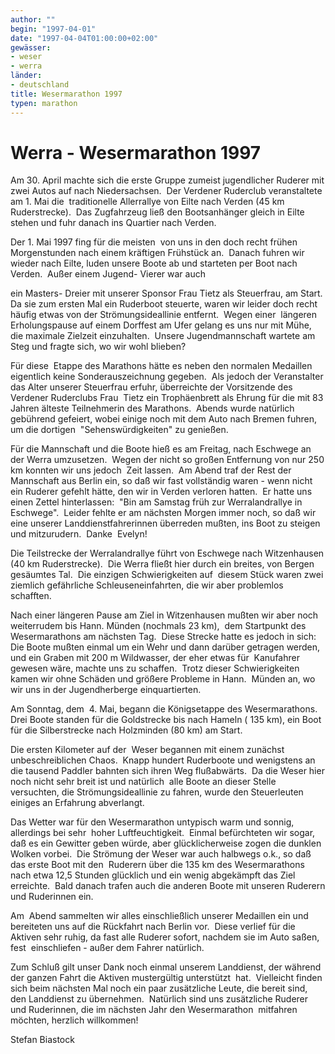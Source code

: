 ```yaml
---
author: ""
begin: "1997-04-01"
date: "1997-04-04T01:00:00+02:00"
gewässer:
- weser
- werra
länder: 
- deutschland
title: Wesermarathon 1997
typen: marathon
---
```


# Werra - Wesermarathon 1997


Am 30. April machte sich die erste Gruppe zumeist jugendlicher Ruderer mit zwei Autos auf nach Niedersachsen.  Der Verdener Ruderclub veranstaltete am 1. Mai die  traditionelle Allerrallye von Eilte nach Verden (45 km Ruderstrecke).  Das Zugfahrzeug ließ den Bootsanhänger gleich in Eilte stehen und fuhr danach ins Quartier nach Verden.

Der 1. Mai 1997 fing für die meisten  von uns in den doch recht frühen Morgenstunden nach einem kräftigen Frühstück an.  Danach fuhren wir wieder nach Eilte, luden unsere Boote ab und starteten per Boot nach Verden.  Außer einem Jugend- Vierer war auch

ein Masters- Dreier mit unserer Sponsor Frau Tietz als Steuerfrau, am Start.  Da sie zum ersten Mal ein Ruderboot steuerte, waren wir leider doch recht häufig etwas von der Strömungsideallinie entfernt.  Wegen einer  längeren Erholungspause auf einem Dorffest am Ufer gelang es uns nur mit Mühe, die maximale Zielzeit einzuhalten.  Unsere Jugendmannschaft wartete am Steg und fragte sich, wo wir wohl blieben?

Für diese  Etappe des Marathons hätte es neben den normalen Medaillen eigentlich keine Sonderauszeichnung gegeben.  Als jedoch der Veranstalter das Alter unserer Steuerfrau erfuhr, überreichte der Vorsitzende des Verdener Ruderclubs Frau  Tietz ein Trophäenbrett als Ehrung für die mit 83 Jahren älteste Teilnehmerin des Marathons.  Abends wurde natürlich gebührend gefeiert, wobei einige noch mit dem Auto nach Bremen fuhren, um die dortigen  "Sehenswürdigkeiten" zu genießen.

Für die Mannschaft und die Boote hieß es am Freitag, nach Eschwege an der Werra umzusetzen.  Wegen der nicht so großen Entfernung von nur 250 km konnten wir uns jedoch  Zeit lassen.  Am Abend traf der Rest der Mannschaft aus Berlin ein, so daß wir fast vollständig waren - wenn nicht ein Ruderer gefehlt hätte, den wir in Verden verloren hatten.  Er hatte uns einen Zettel hinterlassen:  "Bin am Samstag früh zur Werralandrallye in Eschwege".  Leider fehlte er am nächsten Morgen immer noch, so daß wir eine unserer Landdienstfahrerinnen überreden mußten, ins Boot zu steigen und mitzurudern.  Danke  Evelyn!

Die Teilstrecke der Werralandrallye führt von Eschwege nach Witzenhausen (40 km Ruderstrecke).  Die Werra fließt hier durch ein breites, von Bergen gesäumtes Tal.  Die einzigen Schwierigkeiten auf  diesem Stück waren zwei ziemlich gefährliche Schleuseneinfahrten, die wir aber problemlos schafften.

Nach einer längeren Pause am Ziel in Witzenhausen mußten wir aber noch weiterrudem bis Hann. Münden (nochmals 23 km),  dem Startpunkt des Wesermarathons am nächsten Tag.  Diese Strecke hatte es jedoch in sich: Die Boote mußten einmal um ein Wehr und dann darüber getragen werden, und ein Graben mit 200 m Wildwasser, der eher etwas für  Kanufahrer gewesen wäre, machte uns zu schaffen.  Trotz dieser Schwierigkeiten kamen wir ohne Schäden und größere Probleme in Hann.  Münden an, wo wir uns in der Jugendherberge einquartierten.

Am Sonntag, dem  4. Mai, begann die Königsetappe des Wesermarathons.  Drei Boote standen für die Goldstrecke bis nach Hameln ( 135 km), ein Boot für die Silberstrecke nach Holzminden (80 km) am Start.

Die ersten Kilometer auf der  Weser begannen mit einem zunächst unbeschreiblichen Chaos.  Knapp hundert Ruderboote und wenigstens an die tausend Paddler bahnten sich ihren Weg flußabwärts.  Da die Weser hier noch nicht sehr breit ist und natürlich  alle Boote an dieser Stelle versuchten, die Strömungsideallinie zu fahren, wurde den Steuerleuten einiges an Erfahrung abverlangt.

Das Wetter war für den Wesermarathon untypisch warm und sonnig, allerdings bei sehr  hoher Luftfeuchtigkeit.  Einmal befürchteten wir sogar, daß es ein Gewitter geben würde, aber glücklicherweise zogen die dunklen Wolken vorbei.  Die Strömung der Weser war auch halbwegs o.k., so daß das erste Boot mit den  Ruderern über die 135 km des Wesermarathons nach etwa 12,5 Stunden glücklich und ein wenig abgekämpft das Ziel erreichte.  Bald danach trafen auch die anderen Boote mit unseren Ruderern und Ruderinnen ein.

Am  Abend sammelten wir alles einschließlich unserer Medaillen ein und bereiteten uns auf die Rückfahrt nach Berlin vor.  Diese verlief für die Aktiven sehr ruhig, da fast alle Ruderer sofort, nachdem sie im Auto saßen, fest  einschliefen - außer dem Fahrer natürlich.

Zum Schluß gilt unser Dank noch einmal unserem Landdienst, der während der ganzen Fahrt die Aktiven mustergültig unterstützt  hat.  Vielleicht finden sich beim nächsten Mal noch ein paar zusätzliche Leute, die bereit sind, den Landdienst zu übernehmen.  Natürlich sind uns zusätzliche Ruderer und Ruderinnen, die im nächsten Jahr den Wesermarathon  mitfahren möchten, herzlich willkommen!

Stefan Biastock
